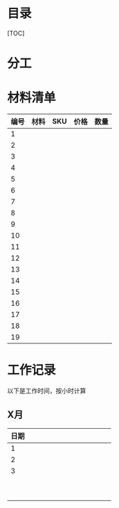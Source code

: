 # 目录

[TOC]

<div STYLE="page-break-after: always;"></div>

# 分工

<div STYLE="page-break-after: always;"></div>

# 材料清单

| 编号 | 材料 | SKU  | 价格 | 数量 |
| ---- | ---- | ---- | ---- | ---- |
| 1    |      |      |      |      |
| 2    |      |      |      |      |
| 3    |      |      |      |      |
| 4    |      |      |      |      |
| 5    |      |      |      |      |
| 6    |      |      |      |      |
| 7    |      |      |      |      |
| 8    |      |      |      |      |
| 9    |      |      |      |      |
| 10   |      |      |      |      |
| 11   |      |      |      |      |
| 12   |      |      |      |      |
| 13   |      |      |      |      |
| 14   |      |      |      |      |
| 15   |      |      |      |      |
| 16   |      |      |      |      |
| 17   |      |      |      |      |
| 18   |      |      |      |      |
| 19   |      |      |      |      |

<div STYLE="page-break-after: always;"></div>

# 工作记录

以下是工作时间，按小时计算

## X月

| 日期 |      |      |      |      |      |      |      |      |      |      |      |      |
| ---- | :--: | :--: | :--: | :--: | :--: | :--: | :--: | :--: | :--: | :--: | :--: | :--: |
| 1    |      |      |      |      |      |      |      |      |      |      |      |      |
| 2    |      |      |      |      |      |      |      |      |      |      |      |      |
| 3    |      |      |      |      |      |      |      |      |      |      |      |      |
|      |      |      |      |      |      |      |      |      |      |      |      |      |
|      |      |      |      |      |      |      |      |      |      |      |      |      |
|      |      |      |      |      |      |      |      |      |      |      |      |      |
|      |      |      |      |      |      |      |      |      |      |      |      |      |
|      |      |      |      |      |      |      |      |      |      |      |      |      |
|      |      |      |      |      |      |      |      |      |      |      |      |      |
|      |      |      |      |      |      |      |      |      |      |      |      |      |
|      |      |      |      |      |      |      |      |      |      |      |      |      |
|      |      |      |      |      |      |      |      |      |      |      |      |      |
